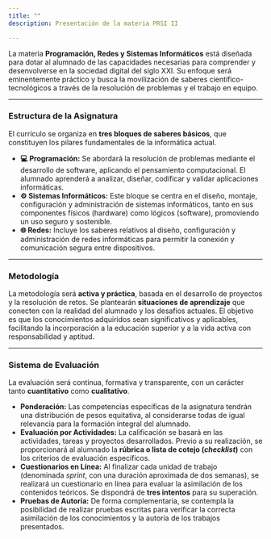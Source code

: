 ```yaml
---
title: ""
description: Presentación de la materia PRSI II

---
```



La materia **Programación, Redes y Sistemas Informáticos** está diseñada para dotar al alumnado de las capacidades necesarias para comprender y desenvolverse en la sociedad digital del siglo XXI. Su enfoque será eminentemente práctico y busca la movilización de saberes científico-tecnológicos a través de la resolución de problemas y el trabajo en equipo.

---

### Estructura de la Asignatura

El currículo se organiza en **tres bloques de saberes básicos**, que constituyen los pilares fundamentales de la informática actual.

* **💻 Programación:** Se abordará la resolución de problemas mediante el desarrollo de software, aplicando el pensamiento computacional. El alumnado aprenderá a analizar, diseñar, codificar y validar aplicaciones informáticas.
* **⚙️ Sistemas Informáticos:** Este bloque se centra en el diseño, montaje, configuración y administración de sistemas informáticos, tanto en sus componentes físicos (hardware) como lógicos (software), promoviendo un uso seguro y sostenible.
* **🌐 Redes:** Incluye los saberes relativos al diseño, configuración y administración de redes informáticas para permitir la conexión y comunicación segura entre dispositivos.

---

### Metodología

La metodología será **activa y práctica**, basada en el desarrollo de proyectos y la resolución de retos. Se plantearán **situaciones de aprendizaje** que conecten con la realidad del alumnado y los desafíos actuales. El objetivo es que los conocimientos adquiridos sean significativos y aplicables, facilitando la incorporación a la educación superior y a la vida activa con responsabilidad y aptitud.

---

### Sistema de Evaluación

La evaluación será continua, formativa y transparente, con un carácter tanto **cuantitativo** como **cualitativo**.

* **Ponderación:** Las competencias específicas de la asignatura tendrán una distribución de pesos equitativa, al considerarse todas de igual relevancia para la formación integral del alumnado.
* **Evaluación por Actividades:** La calificación se basará en las actividades, tareas y proyectos desarrollados. Previo a su realización, se proporcionará al alumnado la **rúbrica o lista de cotejo (*checklist*)** con los criterios de evaluación específicos.
* **Cuestionarios en Línea:** Al finalizar cada unidad de trabajo (denominada *sprint*, con una duración aproximada de dos semanas), se realizará un cuestionario en línea para evaluar la asimilación de los contenidos teóricos. Se dispondrá de **tres intentos** para su superación.
* **Pruebas de Autoría:** De forma complementaria, se contempla la posibilidad de realizar pruebas escritas para verificar la correcta asimilación de los conocimientos y la autoría de los trabajos presentados.
